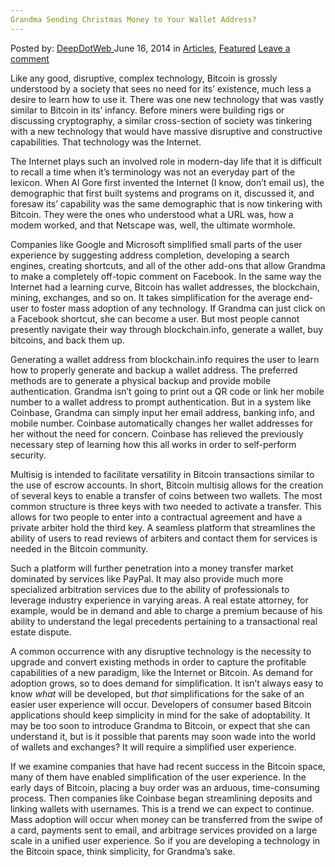 ```yaml
---
Grandma Sending Christmas Money to Your Wallet Address?
---
```

<article class="post-listing post-5736 post type-post status-publish format-standard has-post-thumbnail hentry category-articles category-deepdot-news tag-address tag-bitcoin tag-christmas tag-early tag-grandma tag-internet tag-money tag-sending tag-wallet">
    <div class="post-inner">
    <p class="post-meta">
    <span>Posted by: <a href="https://www.deepdotweb.com/author/admin/" title="">DeepDotWeb </a></span>
    <span>June 16, 2014</span>
    <span>in <a href="https://www.deepdotweb.com/category/articles/" rel="category tag">Articles</a>, <a href="https://www.deepdotweb.com/category/deepdot-news/" rel="category tag">Featured</a></span>
    <span><a href="https://www.deepdotweb.com/2014/06/16/grandma-sending-christmas-money-to-your-wallet-address/#respond">Leave a comment</a></span>
    </p>
    <div class="clear"></div>
    <div class="entry">
    <p>Like any good, disruptive, complex technology, Bitcoin is grossly understood by a society that sees no need for its’ existence, much less a desire to learn how to use it. There was one new technology that was vastly similar to Bitcoin in its’ infancy. Before miners were building rigs or discussing cryptography, a similar cross-section of society was tinkering with a new technology that would have massive disruptive and constructive capabilities. That technology was the Internet.</p>
    <p>The Internet plays such an involved role in modern-day life that it is difficult to recall a time when it’s terminology was not an everyday part of the lexicon. When Al Gore first invented the Internet (I know, don’t email us), the demographic that first built systems and programs on it, discussed it, and foresaw its’ capability was the same demographic that is now tinkering with Bitcoin. They were the ones who understood what a URL was, how a modem worked, and that Netscape was, well, the ultimate wormhole.</p>
    <p>Companies like Google and Microsoft simplified small parts of the user experience by suggesting address completion, developing a search engines, creating shortcuts, and all of the other add-ons that allow Grandma to make a completely off-topic comment on Facebook. In the same way the Internet had a learning curve, Bitcoin has wallet addresses, the blockchain, mining, exchanges, and so on. It takes simplification for the average end-user to foster mass adoption of any technology. If Grandma can just click on a Facebook shortcut, she can become a user. But most people cannot presently navigate their way through blockchain.info, generate a wallet, buy bitcoins, and back them up.</p>
    <p>Generating a wallet address from blockchain.info requires the user to learn how to properly generate and backup a wallet address. The preferred methods are to generate a physical backup and provide mobile authentication. Grandma isn’t going to print out a QR code or link her mobile number to a wallet address to prompt authentication. But in a system like Coinbase, Grandma can simply input her email address, banking info, and mobile number. Coinbase automatically changes her wallet addresses for her without the need for concern. Coinbase has relieved the previously necessary step of learning how this all works in order to self-perform security.</p>
    <p>Multisig is intended to facilitate versatility in Bitcoin transactions similar to the use of escrow accounts. In short, Bitcoin multisig allows for the creation of several keys to enable a transfer of coins between two wallets. The most common structure is three keys with two needed to activate a transfer. This allows for two people to enter into a contractual agreement and have a private arbiter hold the third key. A seamless platform that streamlines the ability of users to read reviews of arbiters and contact them for services is needed in the Bitcoin community.</p>
    <p>Such a platform will further penetration into a money transfer market dominated by services like PayPal. It may also provide much more specialized arbitration services due to the ability of professionals to leverage industry experience in varying areas. A real estate attorney, for example, would be in demand and able to charge a premium because of his ability to understand the legal precedents pertaining to a transactional real estate dispute.</p>
    <p>A common occurrence with any disruptive technology is the necessity to upgrade and convert existing methods in order to capture the profitable capabilities of a new paradigm, like the Internet or Bitcoin. As demand for adoption grows, so to does demand for simplification. It isn’t always easy to know <em>what</em> will be developed, but <em>that</em> simplifications for the sake of an easier user experience will occur. Developers of consumer based Bitcoin applications should keep simplicity in mind for the sake of adoptability. It may be too soon to introduce Grandma to Bitcoin, or expect that she can understand it, but is it possible that parents may soon wade into the world of wallets and exchanges? It will require a simplified user experience.</p>
    <p>If we examine companies that have had recent success in the Bitcoin space, many of them have enabled simplification of the user experience. In the early days of Bitcoin, placing a buy order was an arduous, time-consuming process. Then companies like Coinbase began streamlining deposits and linking wallets with usernames. This is a trend we can expect to continue. Mass adoption will occur when money can be transferred from the swipe of a card, payments sent to email, and arbitrage services provided on a large scale in a unified user experience. So if you are developing a technology in the Bitcoin space, think simplicity, for Grandma’s sake.</p>
    </div>
    <span style="display:none"><a href="https://www.deepdotweb.com/tag/address/" rel="tag">address</a> <a href="https://www.deepdotweb.com/tag/bitcoin/" rel="tag">bitcoin</a> <a href="https://www.deepdotweb.com/tag/christmas/" rel="tag">christmas</a> <a href="https://www.deepdotweb.com/tag/early/" rel="tag">early</a> <a href="https://www.deepdotweb.com/tag/grandma/" rel="tag">grandma</a> <a href="https://www.deepdotweb.com/tag/internet/" rel="tag">internet</a> <a href="https://www.deepdotweb.com/tag/money/" rel="tag">money</a> <a href="https://www.deepdotweb.com/tag/sending/" rel="tag">sending</a> <a href="https://www.deepdotweb.com/tag/wallet/" rel="tag">wallet</a></span> <span style="display:none" class="updated">2014-06-16</span>
    <div style="display:none" class="vcard author" itemprop="author" itemscope itemtype="http://schema.org/Person"><strong class="fn" itemprop="name"><a href="https://www.deepdotweb.com/author/admin/" title="Posts by DeepDotWeb" rel="author">DeepDotWeb</a></strong></div>
    </div>
</article>

